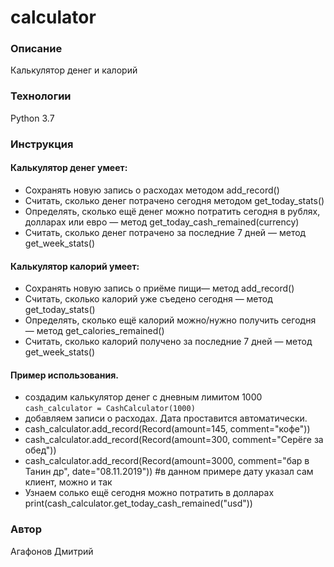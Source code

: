 # calculator
### Описание
Калькулятор денег и калорий
### Технологии
Python 3.7
### Инструкция

#### Калькулятор денег умеет:
- Сохранять новую запись о расходах методом add_record()
- Считать, сколько денег потрачено сегодня методом get_today_stats()
- Определять, сколько ещё денег можно потратить сегодня в рублях, долларах или евро — метод get_today_cash_remained(currency)
- Считать, сколько денег потрачено за последние 7 дней — метод get_week_stats()
#### Калькулятор калорий умеет:
- Сохранять новую запись о приёме пищи— метод add_record()
- Считать, сколько калорий уже съедено сегодня — метод get_today_stats()
- Определять, сколько ещё калорий можно/нужно получить сегодня — метод get_calories_remained()
- Считать, сколько калорий получено за последние 7 дней — метод get_week_stats()
#### Пример использования.
- создадим калькулятор денег с дневным лимитом 1000
```cash_calculator = CashCalculator(1000)```
- добавляем записи о расходах. Дата проставится автоматически.
- cash_calculator.add_record(Record(amount=145, comment="кофе"))
- cash_calculator.add_record(Record(amount=300, comment="Серёге за обед"))
- cash_calculator.add_record(Record(amount=3000, comment="бар в Танин др", date="08.11.2019")) #в данном примере дату указал сам клиент, можно и так
- Узнаем солько ещё сегодня можно потратить в долларах
print(cash_calculator.get_today_cash_remained("usd"))
### Автор
Агафонов Дмитрий
